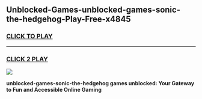 
## Unblocked-Games-unblocked-games-sonic-the-hedgehog-Play-Free-x4845
<h3>
<a href="https://premium76.site?title=unblocked-games-sonic-the-hedgehog&ref=22A">CLICK TO PLAY</a></h3>
<hr>

<h3>
<a href="https://premium76.site?title=unblocked-games-sonic-the-hedgehog&ref=22A">CLICK 2 PLAY</a>
  
</h3>

<a href="https://premium76.site?title=unblocked-games-sonic-the-hedgehog&ref=22A"><img src="https://clearcache.store/games.png"></a>


**unblocked-games-sonic-the-hedgehog games unblocked: Your Gateway to Fun and Accessible Online Gaming**
